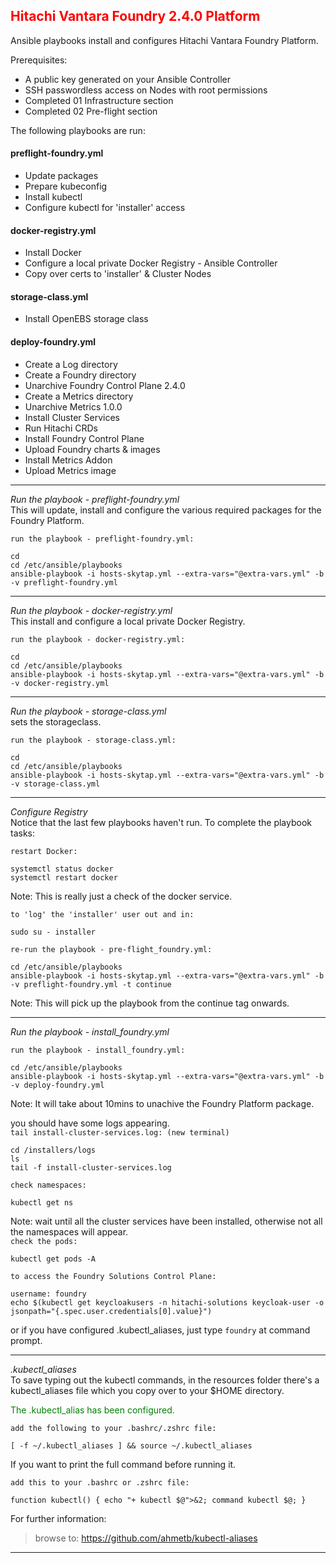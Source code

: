 ## <font color='red'>Hitachi Vantara Foundry 2.4.0 Platform</font>  

Ansible playbooks install and configures Hitachi Vantara Foundry Platform.

Prerequisites:
* A public key generated on your Ansible Controller
* SSH passwordless access on Nodes with root permissions
* Completed 01 Infrastructure section
* Completed 02 Pre-flight section

The following playbooks are run:  

#### preflight-foundry.yml
* Update packages
* Prepare kubeconfig
* Install kubectl
* Configure kubectl for 'installer' access

#### docker-registry.yml
* Install Docker
* Configure a local private Docker Registry - Ansible Controller
* Copy over certs to 'installer' & Cluster Nodes

#### storage-class.yml
* Install OpenEBS storage class

#### deploy-foundry.yml
* Create a Log directory
* Create a Foundry directory
* Unarchive Foundry Control Plane 2.4.0
* Create a Metrics directory
* Unarchive Metrics 1.0.0
* Install Cluster Services
* Run Hitachi CRDs
* Install Foundry Control Plane
* Upload Foundry charts & images
* Install Metrics Addon
* Upload Metrics image

---

<em>Run the playbook - preflight-foundry.yml</em>      
This will update, install and configure the various required packages for the Foundry Platform.
 

``run the playbook - preflight-foundry.yml:`` 
```
cd
cd /etc/ansible/playbooks
ansible-playbook -i hosts-skytap.yml --extra-vars="@extra-vars.yml" -b -v preflight-foundry.yml
```

---

<em>Run the playbook - docker-registry.yml</em>      
This install and configure a local private Docker Registry.
 

``run the playbook - docker-registry.yml:`` 
```
cd
cd /etc/ansible/playbooks
ansible-playbook -i hosts-skytap.yml --extra-vars="@extra-vars.yml" -b -v docker-registry.yml
```

---

<em>Run the playbook - storage-class.yml</em>      
sets the storageclass.

``run the playbook - storage-class.yml:`` 
```
cd
cd /etc/ansible/playbooks
ansible-playbook -i hosts-skytap.yml --extra-vars="@extra-vars.yml" -b -v storage-class.yml
```

---

<em>Configure Registry</em>  
Notice that the last few playbooks haven't run.  To complete the playbook tasks:

``restart Docker:``
```
systemctl status docker
systemctl restart docker
```
Note: This is really just a check of the docker service.

``to 'log' the 'installer' user out and in:`` 
```
sudo su - installer 
```
``re-run the playbook - pre-flight_foundry.yml:`` 
```
cd /etc/ansible/playbooks
ansible-playbook -i hosts-skytap.yml --extra-vars="@extra-vars.yml" -b -v preflight-foundry.yml -t continue
```
Note:  This will pick up the playbook from the continue tag onwards.

---

<em>Run the playbook - install_foundry.yml</em> 

``run the playbook - install_foundry.yml:`` 
```
cd /etc/ansible/playbooks
ansible-playbook -i hosts-skytap.yml --extra-vars="@extra-vars.yml" -b -v deploy-foundry.yml
```
Note: It will take about 10mins to unachive the Foundry Platform package.  

you should have some logs appearing.  
``tail install-cluster-services.log: (new terminal)``
```
cd /installers/logs
ls
tail -f install-cluster-services.log
```
``check namespaces:``
```
kubectl get ns
```
Note: wait until all the cluster services have been installed, otherwise not all the namespaces will appear.  
``check the pods:``
```
kubectl get pods -A
```
``to access the Foundry Solutions Control Plane:``
```
username: foundry
echo $(kubectl get keycloakusers -n hitachi-solutions keycloak-user -o jsonpath="{.spec.user.credentials[0].value}")
```
or if you have configured .kubectl_aliases, just type ``foundry`` at command prompt.

---

<em>.kubectl_aliases</em>  
To save typing out the kubectl commands, in the resources folder there's a kubectl_aliases file which you copy over to your $HOME directory.

<font color='green'>The .kubectl_alias has been configured.</font>

``add the following to your .bashrc/.zshrc file:``
```
[ -f ~/.kubectl_aliases ] && source ~/.kubectl_aliases
```

If you want to print the full command before running it.   

``add this to your .bashrc or .zshrc file:``
```
function kubectl() { echo "+ kubectl $@">&2; command kubectl $@; }
```

For further information:

> browse to: https://github.com/ahmetb/kubectl-aliases

---